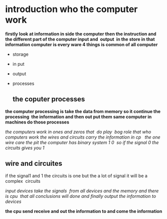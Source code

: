    # introduction who the computer work 

**firstly look at information in side the computer then the instruction and the different part of the computer input and  output  in the store in that information computer is every ware 4 things is common of all computer** 

* storage

* in put

* output

* processes
    ## the coputer processes
**the computer processing is take the data from memory so it continue the processing  the information and then out put them same computer in machines do those processes**

*the computers work in ones and zeros that  do play  bog role that who computers work the wires and circuits carry the information in cp   the one wire care the pit the computer has binary system 1 0  so if the signal 0 the circuits gives you 1*
   ## wire and circuites
if the signal1 and 1 the circuits is one but the a lot of signal it will be a complex  circuits 

*input devices take the signals  from all devices and the memory and there is cpu  that all conclusions will done and finally output the information to devices* 

**the cpu send receive and out the information to and come the information**
